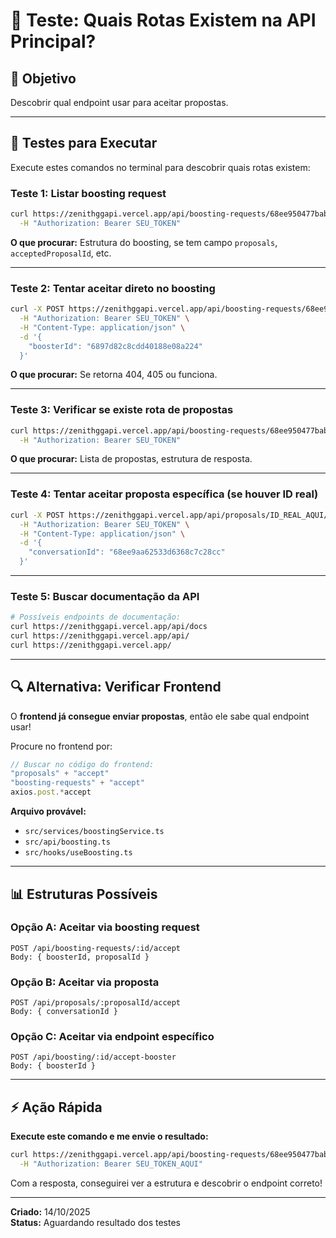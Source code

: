 # 🧪 Teste: Quais Rotas Existem na API Principal?

## 🎯 Objetivo

Descobrir qual endpoint usar para aceitar propostas.

---

## 🧪 Testes para Executar

Execute estes comandos no terminal para descobrir quais rotas existem:

### **Teste 1: Listar boosting request**
```bash
curl https://zenithggapi.vercel.app/api/boosting-requests/68ee950477bab05ae3f000d0 \
  -H "Authorization: Bearer SEU_TOKEN"
```

**O que procurar:** Estrutura do boosting, se tem campo `proposals`, `acceptedProposalId`, etc.

---

### **Teste 2: Tentar aceitar direto no boosting**
```bash
curl -X POST https://zenithggapi.vercel.app/api/boosting-requests/68ee950477bab05ae3f000d0/accept \
  -H "Authorization: Bearer SEU_TOKEN" \
  -H "Content-Type: application/json" \
  -d '{
    "boosterId": "6897d82c8cdd40188e08a224"
  }'
```

**O que procurar:** Se retorna 404, 405 ou funciona.

---

### **Teste 3: Verificar se existe rota de propostas**
```bash
curl https://zenithggapi.vercel.app/api/boosting-requests/68ee950477bab05ae3f000d0/proposals \
  -H "Authorization: Bearer SEU_TOKEN"
```

**O que procurar:** Lista de propostas, estrutura de resposta.

---

### **Teste 4: Tentar aceitar proposta específica (se houver ID real)**
```bash
curl -X POST https://zenithggapi.vercel.app/api/proposals/ID_REAL_AQUI/accept \
  -H "Authorization: Bearer SEU_TOKEN" \
  -H "Content-Type: application/json" \
  -d '{
    "conversationId": "68ee9aa62533d6368c7c28cc"
  }'
```

---

### **Teste 5: Buscar documentação da API**
```bash
# Possíveis endpoints de documentação:
curl https://zenithggapi.vercel.app/api/docs
curl https://zenithggapi.vercel.app/api/
curl https://zenithggapi.vercel.app/
```

---

## 🔍 Alternativa: Verificar Frontend

O **frontend já consegue enviar propostas**, então ele sabe qual endpoint usar!

Procure no frontend por:
```javascript
// Buscar no código do frontend:
"proposals" + "accept"
"boosting-requests" + "accept"
axios.post.*accept
```

**Arquivo provável:** 
- `src/services/boostingService.ts`
- `src/api/boosting.ts`
- `src/hooks/useBoosting.ts`

---

## 📊 Estruturas Possíveis

### **Opção A: Aceitar via boosting request**
```
POST /api/boosting-requests/:id/accept
Body: { boosterId, proposalId }
```

### **Opção B: Aceitar via proposta**
```
POST /api/proposals/:proposalId/accept
Body: { conversationId }
```

### **Opção C: Aceitar via endpoint específico**
```
POST /api/boosting/:id/accept-booster
Body: { boosterId }
```

---

## ⚡ Ação Rápida

**Execute este comando e me envie o resultado:**

```bash
curl https://zenithggapi.vercel.app/api/boosting-requests/68ee950477bab05ae3f000d0 \
  -H "Authorization: Bearer SEU_TOKEN_AQUI"
```

Com a resposta, conseguirei ver a estrutura e descobrir o endpoint correto!

---

**Criado:** 14/10/2025  
**Status:** Aguardando resultado dos testes
